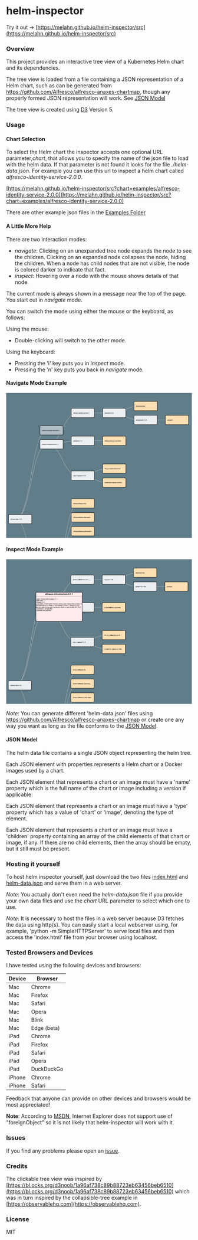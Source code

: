 # helm-inspector

Try it out &#8594; [https://melahn.github.io/helm-inspector/src](https://melahn.github.io/helm-inspector/src) 

### Overview
This project provides an interactive tree view of a Kubernetes Helm chart and its dependencies.

The tree view is loaded from a file containing a JSON representation of a Helm chart,
such as can be generated from
https://github.com/Alfresco/alfresco-anaxes-chartmap, though any properly formed JSON 
representation will work. See [JSON Model](#json-model)

The tree view is created using [D3](https://d3js.org/) Version 5.

### Usage

#### Chart Selection

To select the Helm chart the inspector accepts one optional URL parameter,*chart*, that allows you to specify the name of
the json file to load with the helm data.  If that parameter is not found it looks for the file *./helm-data.json*.
For example you can use this url to inspect a
helm chart called *alfresco-identity-service-2.0.0*.

[https://melahn.github.io/helm-inspector/src?chart=examples/alfresco-identity-service-2.0.0](https://melahn.github.io/helm-inspector/src?chart=examples/alfresco-identity-service-2.0.0)

There are other example json files in the [Examples Folder](./src/examples)

#### A Little More Help

There are two interaction modes:
* *navigate*:  Clicking on an unexpanded tree node expands the node to see the children.
Clicking on an expanded node collapses the node, hiding the children.  When a node has 
child nodes that are not visible, the node is colored darker to indicate that fact.
* *inspect*: Hovering over a node with the mouse shows details of that node.

The current mode is always shown in a message near the top of the page. You start out in *navigate* mode.  

You can switch the mode using either the mouse or the keyboard, as follows:

Using the mouse: 
* Double-clicking will switch to the other mode.

Using the keyboard:
* Pressing the 'i' key puts you in *inspect* mode.  
* Pressing the 'n' key puts you back in *navigate* mode.

#### Navigate Mode Example
![Navigate Mode Example](./resources/navigate-mode-example.png)
#### Inspect Mode Example
![Inspect Mode Example](./resources/inspect-mode-example.png)

*Note*: You can generate different 'helm-data.json' files using https://github.com/Alfresco/alfresco-anaxes-chartmap
or create one any way you want as long as the file conforms to the [JSON Model](#json-model).

#### <a name="json-model"></a>JSON Model

The helm data file contains a single JSON object representing the helm tree.  

Each JSON element with properties represents a Helm chart or a Docker images used by a chart.

Each JSON element that represents a chart or an image must have a 'name' property which is
the full name of the chart or image including a version if applicable.

Each JSON element that represents a chart or an image must have a 'type' property which has a value
of 'chart' or 'image', denoting the type of element.

Each JSON element that represents a chart or an image must have a 'children' property containing 
an array of the child elements of that chart or image, if any.  If there are no child elements, then
the array should be empty, but it still must be present.

### Hosting it yourself
To host helm inspector yourself, just download the two files [index.html](./src/index.html)
and [helm-data.json](./src/helm-data.json) and serve them in a web server.  

*Note*:  You actually don't even
need the *helm-data.json* file if you provide your own data files and use the *chart* URL parameter to
select which one to use.

*Note*: It is necessary to host the files in a web server because D3 fetches the data using http(s).
You can easily start a local webserver 
using, for example, 'python -m SimpleHTTPServer' to serve local files
and then access the 'index.html' file from your browser using localhost.

### Tested Browsers and Devices
I have tested using the following devices and browsers:

| Device  | Browser |
| ------------- | ------------- |
| Mac  | Chrome  |
| Mac  | Firefox  |
| Mac  | Safari  |
| Mac  | Opera  |
| Mac  | Blink  |
| Mac  | Edge (beta)  |
| iPad  | Chrome  |
| iPad  | Firefox  |
| iPad  | Safari  |
| iPad  | Opera  |
| iPad  | DuckDuckGo  |
| iPhone  | Chrome  |
| iPhone  | Safari  |

Feedback that anyone can provide on other devices and browsers would be most appreciated!

**Note**: According to [MSDN](https://docs.microsoft.com/en-us/openspecs/ie_standards/ms-svg/56e6e04c-7c8c-44dd-8100-bd745ee42034), Internet
Explorer does not support use of "foreignObject" so it is not likely that helm-inspector will work with it.

### Issues
If you find any problems please open an [issue](https://github.com/melahn/helm-inspector/issues).

### Credits 
The clickable tree view was inspired by [https://bl.ocks.org/d3noob/1a96af738c89b88723eb63456beb6510](https://bl.ocks.org/d3noob/1a96af738c89b88723eb63456beb6510)
which was in turn inspired by the collapsible-tree example in [https://observablehq.com](https://observablehq.com).

### License
MIT
